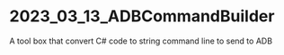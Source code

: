 # 2023_03_13_ADBCommandBuilder
A tool box that convert C# code to string command line to send to ADB
